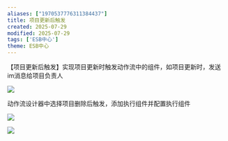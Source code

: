 ```yaml
---
aliases: ["1970537776311384437"]
title: 项目更新后触发
created: 2025-07-29
modified: 2025-07-29
tags: ['ESB中心']
theme: ESB中心
---
```


【项目更新后触发】实现项目更新时触发动作流中的组件，如项目更新时，发送im消息给项目负责人

![](https://myhelpdoc.oss-cn-heyuan.aliyuncs.com/mdimages/395c316ce204d6d2628ce9018d7e2a06.jpg)

动作流设计器中选择项目删除后触发，添加执行组件并配置执行组件

![](https://myhelpdoc.oss-cn-heyuan.aliyuncs.com/mdimages/cf7b733f6862e98a12f3af7a7c1e4056.jpg)

![](https://myhelpdoc.oss-cn-heyuan.aliyuncs.com/mdimages/16c410c1ca05aa27d0d566167063c230.jpg)

